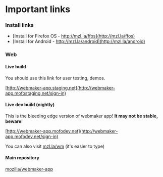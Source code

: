 # Important links

### Install links

* [Install for Firefox OS - http://mzl.la/ffos](http://mzl.la/ffos)
* [Install for Android - http://mzl.la/android](http://mzl.la/android)

### Web

#### Live build
You should use this link for user testing, demos.

[http://webmaker-app.staging.net](http://webmaker-app.mofostaging.net/sign-in)


#### Live dev build (nightly)
This is the bleeding edge version of webmaker app! **It may not be stable, beware**!

[http://webmaker-app.mofodev.net](http://webmaker-app.mofodev.net/sign-in)

You can also visit [mzl.la/wm](mzl.la/wm) (it's easier to type)


#### Main repository
[mozilla/webmaker-app](https://github.com/mozilla/webmaker-app)
